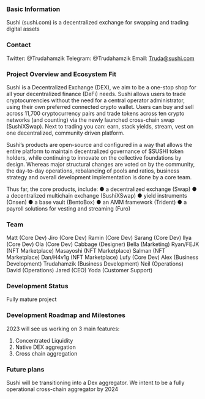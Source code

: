### Basic Information
Sushi (sushi.com) is a decentralized exchange for swapping and trading digital assets

### Contact
Twitter: @Trudahamzik
Telegram: @Trudahamzik
Email: Truda@sushi.com

### Project Overview and Ecosystem Fit
Sushi is a Decentralized Exchange (DEX), we aim to be a one-stop shop for all your
decentralized finance (DeFi) needs. Sushi allows users to trade cryptocurrencies without the
need for a central operator administrator, using their own preferred connected crypto wallet.
Users can buy and sell across 11,700 cryptocurrency pairs and trade tokens across ten
crypto networks (and counting) via the newly launched cross-chain swap (SushiXSwap).
Next to trading you can: earn, stack yields, stream, vest on one decentralized, community
driven platform.

Sushi’s products are open-source and configured in a way that allows the entire platform to
maintain decentralized governance of $SUSHI token holders, while continuing to innovate on
the collective foundations by design. Whereas major structural changes are voted on by the
community, the day-to-day operations, rebalancing of pools and ratios, business strategy
and overall development implementation is done by a core team.

Thus far, the core products, include:
● a decentralized exchange (Swap)
● a decentralized multichain exchange (SushiXSwap)
● yield instruments (Onsen)
● a base vault (BentoBox)
● an AMM framework (Trident)
● a payroll solutions for vesting and streaming (Furo)

### Team
Matt (Core Dev)
Jiro (Core Dev)
Ramin (Core Dev)
Sarang (Core Dev)
Ilya (Core Dev)
Ola (Core Dev)
Cabbage (Designer)
Bella (Marketing)
Ryan/FEJK (NFT Marketplace)
Masayoshi (NFT Marketplace)
Salman (NFT Marketplace)
Dan/H4v1g (NFT Marketplace)
Lufy (Core Dev)
Alex (Business Development)
Trudahamzik (Business Development)
Neil (Operations)
David (Operations)
Jared (CEO)
Yoda (Customer Support)

### Development Status
Fully mature project

### Development Roadmap and Milestones
2023 will see us working on 3 main features:
1. Concentrated Liquidity
2. Native DEX aggregation
3. Cross chain aggregation

### Future plans
Sushi will be transitioning into a Dex aggregator. We intent to be a fully operational cross-chain aggregator by 2024
